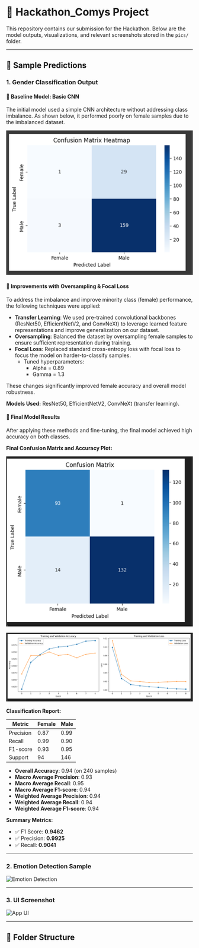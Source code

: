 # 🧠 Hackathon_Comys Project

This repository contains our submission for the Hackathon. Below are the model outputs, visualizations, and relevant screenshots stored in the `pics/` folder.

---

## 📸 Sample Predictions

### 1. Gender Classification Output

#### 🔹 Baseline Model: Basic CNN
The initial model used a simple CNN architecture without addressing class imbalance. As shown below, it performed poorly on female samples due to the imbalanced dataset.

![Gender Model Output](training/Basic_CNN.png)

#### 🔹 Improvements with Oversampling & Focal Loss
To address the imbalance and improve minority class (female) performance, the following techniques were applied:

- **Transfer Learning**: We used pre-trained convolutional backbones (ResNet50, EfficientNetV2, and ConvNeXt) to leverage learned feature representations and improve generalization on our dataset.
- **Oversampling**: Balanced the dataset by oversampling female samples to ensure sufficient representation during training.
- **Focal Loss**: Replaced standard cross-entropy loss with focal loss to focus the model on harder-to-classify samples.  
  - Tuned hyperparameters:  
    - Alpha = 0.89  
    - Gamma = 1.3

These changes significantly improved female accuracy and overall model robustness.

**Models Used:** ResNet50, EfficientNetV2, ConvNeXt (transfer learning).

#### 🔹 Final Model Results
After applying these methods and fine-tuning, the final model achieved high accuracy on both classes.  

**Final Confusion Matrix and Accuracy Plot:**

![Final Confusion Matrix](training/final_confusion_matrix.png)

![Training Validation Accuracy](training/final_accuracy_plot.png)

**Classification Report:**

| Metric       | Female | Male |
|---------------|---------|------|
| Precision     | 0.87  | 0.99 |
| Recall        | 0.99  | 0.90 |
| F1-score      | 0.93  | 0.95 |
| Support       | 94    | 146 |

- **Overall Accuracy**: 0.94 (on 240 samples)
- **Macro Average Precision**: 0.93
- **Macro Average Recall**: 0.95
- **Macro Average F1-score**: 0.94
- **Weighted Average Precision**: 0.94
- **Weighted Average Recall**: 0.94
- **Weighted Average F1-score**: 0.94

**Summary Metrics:**

- ✅ F1 Score: **0.9462**
- ✅ Precision: **0.9925**
- ✅ Recall: **0.9041**

---

### 2. Emotion Detection Sample
![Emotion Detection](pics/emotion_sample.jpg)

---

### 3. UI Screenshot
![App UI](pics/ui_screenshot.png)

---

## 📂 Folder Structure
